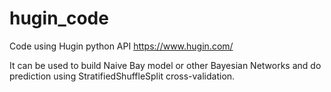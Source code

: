 # hugin_code

Code using Hugin python API https://www.hugin.com/


It can be used to build Naive Bay model or other Bayesian Networks and do prediction using StratifiedShuffleSplit cross-validation.



